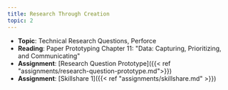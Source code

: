 ```yaml
---
title: Research Through Creation
topic: 2
---
```

- **Topic**: Technical Research Questions, Perforce
- **Reading**: Paper Prototyping Chapter 11: "Data: Capturing, Prioritizing, and Communicating"
- **Assignment**: [Research Question Prototype]({{< ref "assignments/research-question-prototype.md">}})
- **Assignment**: [Skillshare 1]({{< ref "assignments/skillshare.md" >}})
